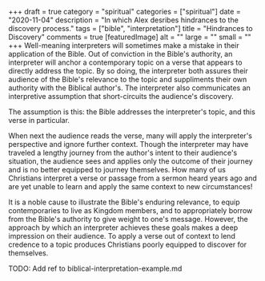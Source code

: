 +++
draft = true
category = "spiritual"
categories = ["spiritual"]
date = "2020-11-04"
description = "In which Alex desribes hindrances to the discovery process."
tags = ["bible", "interpretation"]
title = "Hindrances to Discovery"
comments = true
[featuredImage]
  alt = ""
  large = ""
  small = ""
+++
Well-meaning interpreters will sometimes make a mistake in their application of the Bible. Out of conviction in the Bible's authority, an interpreter will anchor a contemporary topic on a verse that appears to directly address the topic. By so doing, the interpreter both assures their audience of the Bible's relevance to the topic and suppliments their own authority with the Biblical author's. The interpreter also communicates an interpretive assumption that short-circuits the audience's discovery.

The assumption is this: the Bible addresses the interpreter's topic, and this verse in particular.

When next the audience reads the verse, many will apply the interpreter's perspective and ignore further context. Though the interpreter may have traveled a lengthy journey from the author's intent to their audience's situation, the audience sees and applies only the outcome of their journey and is no better equipped to journey themselves. How many of us Christians interpret a verse or passage from a sermon heard years ago and are yet unable to learn and apply the same context to new circumstances!

It is a noble cause to illustrate the Bible's enduring relevance, to equip contemporaries to live as Kingdom members, and to appropriately borrow from the Bible's authority to give weight to one's message. However, the approach by which an interpreter achieves these goals makes a deep impression on their audience. To apply a verse out of context to lend credence to a topic produces Christians poorly equipped to discover for themselves.

TODO: Add ref to biblical-interpretation-example.md
